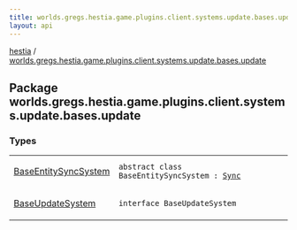 ```yaml
---
title: worlds.gregs.hestia.game.plugins.client.systems.update.bases.update - hestia
layout: api
---
```


<div class='api-docs-breadcrumbs'><a href="../index.html">hestia</a> / <a href="./index.html">worlds.gregs.hestia.game.plugins.client.systems.update.bases.update</a></div>

## Package worlds.gregs.hestia.game.plugins.client.systems.update.bases.update

### Types

<table class="api-docs-table">
<tbody>
<tr>
<td markdown="1">

<a href="-base-entity-sync-system/index.html">BaseEntitySyncSystem</a>


</td>
<td markdown="1">
<div class="signature"><code><span class="keyword">abstract</span> <span class="keyword">class </span><span class="identifier">BaseEntitySyncSystem</span>&nbsp;<span class="symbol">:</span>&nbsp;<a href="../worlds.gregs.hestia.game.api.update/-sync/index.html"><span class="identifier">Sync</span></a></code></div>

</td>
</tr>
<tr>
<td markdown="1">

<a href="-base-update-system/index.html">BaseUpdateSystem</a>


</td>
<td markdown="1">
<div class="signature"><code><span class="keyword">interface </span><span class="identifier">BaseUpdateSystem</span></code></div>

</td>
</tr>
</tbody>
</table>
